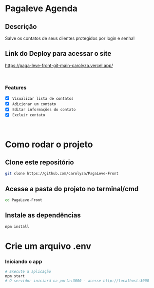 # Pagaleve Agenda

## Descrição 
Salve os contatos de seus clientes protegidos por login e senha!

## Link do Deploy para acessar o site
https://paga-leve-front-git-main-carolyza.vercel.app/

<br/>

### Features
- [x] `Visualizar lista de contatos`
- [x] `Adicionar um contato`
- [x] `Editar informações do contato`
- [x] `Excluir contato`

<br/>

# Como rodar o projeto

## Clone este repositório

```bash
git clone https://github.com/carolyza/PagaLeve-Front
```
## Acesse a pasta do projeto no terminal/cmd

```bash
cd PagaLeve-Front
```
## Instale as dependências

```bash
npm install
```

# Crie um arquivo .env 

### Iniciando o app
```bash
# Execute a aplicação
npm start
# O servidor iniciará na porta:3000 - acesse http://localhost:3000
```

<br/>


